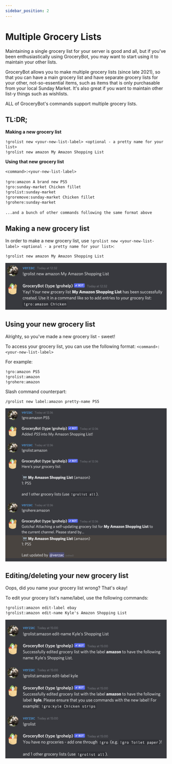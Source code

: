 ```yaml
---
sidebar_position: 2
---
```


# Multiple Grocery Lists

Maintaining a single grocery list for your server is good and all, but if you've been enthusiastically using GroceryBot, you may want to start using it to maintain your other lists.

GroceryBot allows you to make multiple grocery lists (since late 2021), so that you can have a main grocery list and have separate grocery lists for your other, not-so-essential items, such as items that is only purchasable from your local Sunday Market. It's also great if you want to maintain other list-y things such as wishlists.

ALL of GroceryBot's commands support multiple grocery lists.

## TL:DR;

**Making a new grocery list**

```
!grolist new <your-new-list-label> <optional - a pretty name for your list>
!grolist new amazon My Amazon Shopping List
```

**Using that new grocery list**

```
<command>:<your-new-list-label>

!gro:amazon A brand new PS5
!gro:sunday-market Chicken fillet
!grolist:sunday-market
!groremove:sunday-market Chicken fillet
!grohere:sunday-market

...and a bunch of other commands following the same format above
```

## Making a new grocery list

In order to make a new grocery list, use `!grolist new <your-new-list-label> <optional - a pretty name for your list>`:

```
!grolist new amazon My Amazon Shopping List
```

![create a new grocery list](./assets/grolist-new.jpg)

## Using your new grocery list

Alrighty, so you've made a new grocery list - sweet!

To access your grocery list, you can use the following format: `<command>:<your-new-list-label>`

For example:

```
!gro:amazon PS5
!grolist:amazon
!grohere:amazon
```

Slash command counterpart:

```
/grolist new label:amazon pretty-name PS5
```

![using grocery bot commands on other grocery lists](./assets/multilist-sample.jpg)

## Editing/deleting your new grocery list

Oops, did you name your grocery list wrong? That's okay!

To edit your grocery list's name/label, use the following commands:

```
!grolist:amazon edit-label ebay
!grolist:amazon edit-name Kyle's Amazon Shopping List
```

![editing your grocery lists' name and label](./assets/grolist-edit.jpg)
